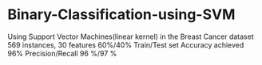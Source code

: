 # Binary-Classification-using-SVM
Using Support Vector Machines(linear kernel) in the Breast Cancer dataset
569 instances, 30 features
60%/40% Train/Test set
Accuracy achieved 96% 
Precision/Recall 96 %/97 %
